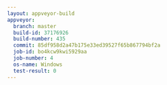 ```yaml
---
layout: appveyor-build
appveyor:
  branch: master
  build-id: 37176926
  build-number: 435
  commit: 85df958d2a47b175e33ed39527f65b867794bf2a
  job-id: bo4kcw9kwi5929aa
  job-number: 4
  os-name: Windows
  test-result: 0
---
```

